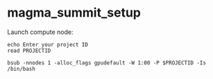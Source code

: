 # magma_summit_setup

Launch compute node:
```
echo Enter your project ID
read PROJECTID

bsub -nnodes 1 -alloc_flags gpudefault -W 1:00 -P $PROJECTID -Is /bin/bash
```
